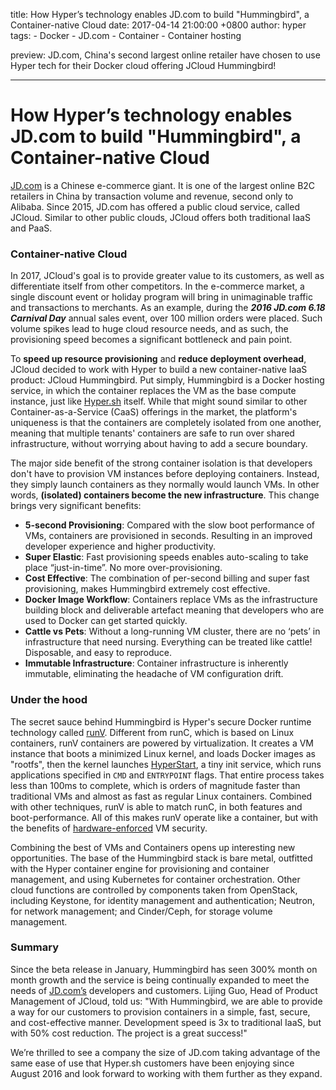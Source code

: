 title: How Hyper’s technology enables JD.com to build "Hummingbird", a Container-native Cloud
date: 2017-04-14 21:00:00 +0800
author: hyper
tags:
    - Docker
    - JD.com
    - Container
    - Container hosting

preview: JD.com, China's second largest online retailer have chosen to use Hyper tech for their Docker cloud offering JCloud Hummingbird!

---


# How Hyper’s technology enables JD.com to build "Hummingbird", a Container-native Cloud

[JD.com](https://jd.com) is a Chinese e-commerce giant. It is one of the largest online B2C retailers in China by transaction volume and revenue, second only to Alibaba. Since 2015, JD.com has offered a public cloud service, called JCloud. Similar to other public clouds, JCloud offers both traditional IaaS and PaaS.

### Container-native Cloud
In 2017, JCloud's goal is to provide greater value to its customers, as well as differentiate itself from other competitors. In the e-commerce market, a single discount event or holiday program will bring in unimaginable traffic and transactions to merchants. As an example, during the ***2016 JD.com 6.18 Carnival Day*** annual sales event, over 100 million orders were placed. Such volume spikes lead to huge cloud resource needs, and as such, the provisioning speed becomes a significant bottleneck and pain point.

To **speed up resource provisioning** and **reduce deployment overhead**, JCloud decided to work with Hyper to build a new container-native IaaS product: JCloud Hummingbird. Put simply, Hummingbird is a Docker hosting service, in which the container replaces the VM as the base compute instance, just like [Hyper.sh](https://hyper.sh/) itself. While that might sound similar to other Container-as-a-Service (CaaS) offerings in the market, the platform's uniqueness is that the containers are completely isolated from one another, meaning that multiple tenants' containers are safe to run over shared infrastructure, without worrying about having to add a secure boundary.

The major side benefit of the strong container isolation is that developers don't have to provision VM instances before deploying containers. Instead, they simply launch containers as they normally would launch VMs. In other words, **(isolated) containers become the new infrastructure**. This change brings very significant benefits:

- **5-second Provisioning**: Compared with the slow boot performance of VMs, containers are provisioned in seconds. Resulting in an improved developer experience and higher productivity.
- **Super Elastic**: Fast provisioning speeds enables auto-scaling to take place “just-in-time”. No more over-provisioning.
- **Cost Effective**: The combination of per-second billing and super fast provisioning, makes Hummingbird extremely cost effective.
- **Docker Image Workflow**: Containers replace VMs as the infrastructure building block and deliverable artefact meaning that developers who are used to Docker can get started quickly.
- **Cattle vs Pets**: Without a long-running VM cluster, there are no ‘pets’ in infrastructure that need nursing. Everything can be treated like cattle! Disposable, and easy to reproduce. 
- **Immutable Infrastructure**: Container infrastructure is inherently immutable, eliminating the headache of VM configuration drift.

### Under the hood
The secret sauce behind Hummingbird is Hyper's secure Docker runtime technology called [runV](https://github.com/hyperhq/runv). Different from runC, which is based on Linux containers, runV containers are powered by virtualization. It creates a VM instance that boots a minimized Linux kernel, and loads Docker images as "rootfs", then the kernel launches [HyperStart](https://github.com/hyperhq/hyperstart), a tiny init service, which runs applications specified in `CMD` and `ENTRYPOINT` flags. That entire process takes less than 100ms to complete, which is orders of magnitude faster than traditional VMs and almost as fast as regular Linux containers. Combined with other techniques, runV is able to match runC, in both features and boot-performance. All of this makes runV operate like a container, but with the benefits of [hardware-enforced](https://en.wikipedia.org/wiki/X86_virtualization) VM security. 

Combining the best of VMs and Containers opens up interesting new opportunities. The base of the Hummingbird stack is bare metal, outfitted with the Hyper container engine for provisioning and container management, and using Kubernetes for container orchestration. Other cloud functions are controlled by components taken from OpenStack, including Keystone, for identity management and authentication; Neutron, for network management; and Cinder/Ceph, for storage volume management.

### Summary
Since the beta release in January, Hummingbird has seen 300% month on month growth and the service is being continually expanded to meet the needs of [JD.com’s](http://www.jd.com/) developers and customers. Lijing Guo, Head of Product Management of JCloud, told us: "With Hummingbird, we are able to provide a way for our customers to provision containers in a simple, fast, secure, and cost-effective manner. Development speed is 3x to traditional IaaS, but with 50% cost reduction. The project is a great success!"

We’re thrilled to see a company the size of JD.com taking advantage of the same ease of use that Hyper.sh customers have been enjoying since August 2016 and look forward to working with them further as they expand.
